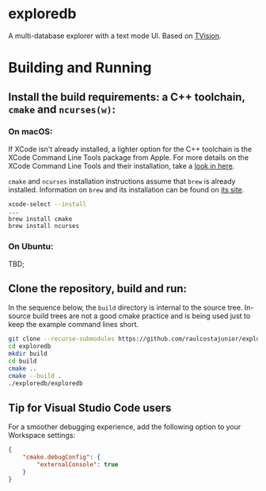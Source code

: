 # exploredb
A multi-database explorer with a text mode UI. Based on [TVision](https://github.com/magiblot/tvision).

# Building and Running


## Install the build requirements: a C++ toolchain, `cmake` and `ncurses(w)`:

### On macOS:

If XCode isn't already installed, a lighter option for the C++ toolchain is the XCode Command Line Tools package from Apple. For more details on the XCode Command Line Tools and their installation, take a [look in here](https://www.freecodecamp.org/news/install-xcode-command-line-tools/).

`cmake` and `ncurses` installation instructions assume that `brew` is already installed. Information on `brew` and its installation can be found on [its site](https://brew.sh/). 

```sh
xcode-select --install
...
brew install cmake
brew install ncurses
```

### On Ubuntu:

TBD;

## Clone the repository, build and run: 

In the sequence below, the `build` directory is internal to the source tree. In-source build trees are not a good cmake practice and is being used just to keep the example command lines short.

```sh
git clone --recurse-submodules https://github.com/raulcostajunior/exploredb.git
cd exploredb
mkdir build
cd build
cmake ..
cmake --build .
./exploredb/exploredb
```

## Tip for Visual Studio Code users

For a smoother debugging experience, add the following option to your Workspace settings:

````json
{
    "cmake.debugConfig": {
        "externalConsole": true
    }
}
````
